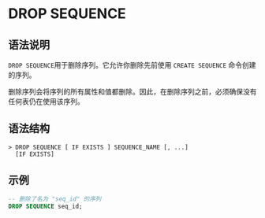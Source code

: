 # **DROP SEQUENCE**

## **语法说明**

`DROP SEQUENCE`用于删除序列。它允许你删除先前使用 `CREATE SEQUENCE` 命令创建的序列。

删除序列会将序列的所有属性和值都删除。因此，在删除序列之前，必须确保没有任何表仍在使用该序列。

## **语法结构**

```
> DROP SEQUENCE [ IF EXISTS ] SEQUENCE_NAME [, ...]
  [IF EXISTS]
```

## **示例**

```sql
-- 删除了名为 "seq_id" 的序列
DROP SEQUENCE seq_id;
```
